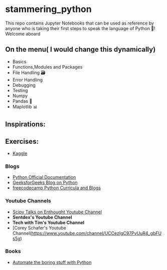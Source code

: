 # stammering_python
This repo contains Jupyter Notebooks that can be used as reference by anyone who is taking their first steps to speak the language of Python 🐍!
Welcome aboard

## On the menu( I would change this dynamically)
* Basics
* Functions,Modules and Packages
* File Handling 🗃
* Error Handling
* Debugging
* Testing
* Numpy 
* Pandas 🐼
* Maplotlib 📊

## Inspirations:

## Exercises:

* [Kaggle](https://www.kaggle.com/learn/python)

### Blogs
* [Python Official Documentation](https://docs.python.org/3/tutorial/index.html)
* [GeeksforGeeks Blog on Python](https://www.geeksforgeeks.org/python-programming-language/)
* [freecodecamp Python Curricula and Blogs](https://www.freecodecamp.org/learn/)

### Youtube Channels

* [Scipy Talks on Enthought Youtube Channel](https://www.youtube.com/channel/UCkhm72fuzkS9fYGlGpEmj7A)
* **Sentdex's Youtube Channel**
* **Tech with Tim's Youtube Channel**
* [Corey Schafer's Youtube Channel(https://www.youtube.com/channel/UCCezIgC97PvUuR4_gbFUs5g)

### Books

* [Automate the boring stuff with Python](https://automatetheboringstuff.com/)


